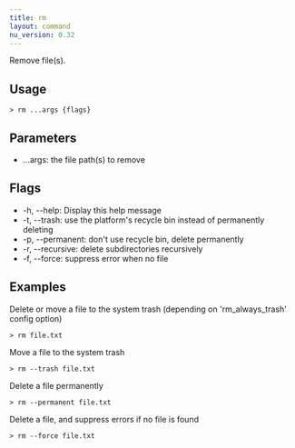 ```yaml
---
title: rm
layout: command
nu_version: 0.32
---
```

Remove file(s).

## Usage
```shell
> rm ...args {flags} 
 ```

## Parameters
* ...args: the file path(s) to remove

## Flags
* -h, --help: Display this help message
* -t, --trash: use the platform's recycle bin instead of permanently deleting
* -p, --permanent: don't use recycle bin, delete permanently
* -r, --recursive: delete subdirectories recursively
* -f, --force: suppress error when no file

## Examples
  Delete or move a file to the system trash (depending on 'rm_always_trash' config option)
```shell
> rm file.txt
 ```

  Move a file to the system trash
```shell
> rm --trash file.txt
 ```

  Delete a file permanently
```shell
> rm --permanent file.txt
 ```

  Delete a file, and suppress errors if no file is found
```shell
> rm --force file.txt
 ```

